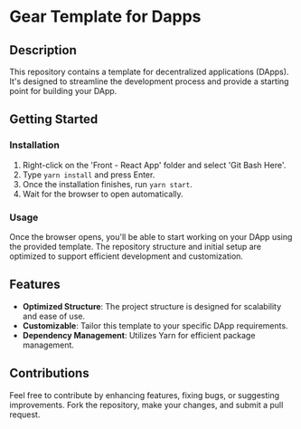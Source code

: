 # Gear Template for Dapps 

## Description

This repository contains a template for decentralized applications (DApps). It's designed to streamline the development process and provide a starting point for building your DApp.

## Getting Started

### Installation

1. Right-click on the 'Front - React App' folder and select 'Git Bash Here'.
2. Type `yarn install` and press Enter.
3. Once the installation finishes, run `yarn start`.
4. Wait for the browser to open automatically.

### Usage

Once the browser opens, you'll be able to start working on your DApp using the provided template. The repository structure and initial setup are optimized to support efficient development and customization.

## Features

- **Optimized Structure**: The project structure is designed for scalability and ease of use.
- **Customizable**: Tailor this template to your specific DApp requirements.
- **Dependency Management**: Utilizes Yarn for efficient package management.

## Contributions

Feel free to contribute by enhancing features, fixing bugs, or suggesting improvements. Fork the repository, make your changes, and submit a pull request.
